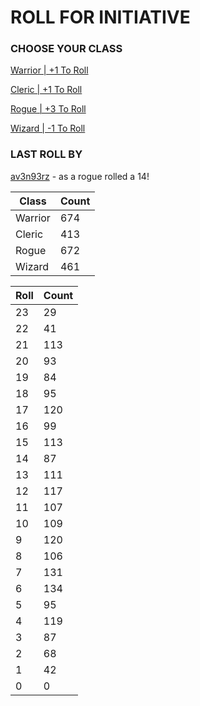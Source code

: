 # ROLL FOR INITIATIVE
### CHOOSE YOUR CLASS

[Warrior | +1 To Roll](https://github.com/benjaminsampica/benjaminsampica/issues/new?title=roll%7Cwarrior&body=Just+click+%27Submit+new+issue%27.)

[Cleric | +1 To Roll](https://github.com/benjaminsampica/benjaminsampica/issues/new?title=roll%7Ccleric&body=Just+click+%27Submit+new+issue%27.)

[Rogue | +3 To Roll](https://github.com/benjaminsampica/benjaminsampica/issues/new?title=roll%7Crogue&body=Just+click+%27Submit+new+issue%27.)

[Wizard | -1 To Roll](https://github.com/benjaminsampica/benjaminsampica/issues/new?title=roll%7Cwizard&body=Just+click+%27Submit+new+issue%27.)
### LAST ROLL BY
[av3n93rz](https://www.github.com/av3n93rz) - as a rogue rolled a 14!

|Class|Count|
|-|-|
|Warrior|674|
|Cleric|413|
|Rogue|672|
|Wizard|461|

|Roll|Count|
|-|-|
|23|29
|22|41
|21|113
|20|93
|19|84
|18|95
|17|120
|16|99
|15|113
|14|87
|13|111
|12|117
|11|107
|10|109
|9|120
|8|106
|7|131
|6|134
|5|95
|4|119
|3|87
|2|68
|1|42
|0|0
